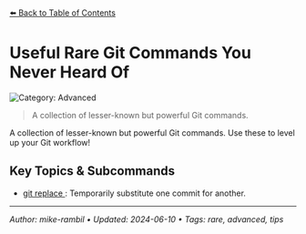 [⬅️ Back to Table of Contents](../README.md#useful-rare-git-commands-you-never-heard-of)

# Useful Rare Git Commands You Never Heard Of


![Category: Advanced](https://img.shields.io/badge/Category-Advanced-blue)
> A collection of lesser-known but powerful Git commands.

A collection of lesser-known but powerful Git commands. Use these to level up your Git workflow!

## Key Topics & Subcommands
- [git replace <old-commit> <new-commit>](./git-replace-old-commit-new-commit.md): Temporarily substitute one commit for another.


---

_Author: mike-rambil • Updated: 2024-06-10 • Tags: rare, advanced, tips_
